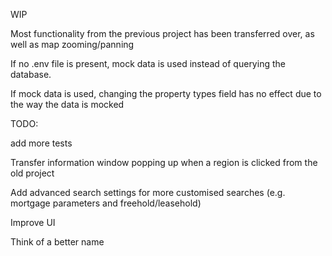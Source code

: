 WIP

Most functionality from the previous project has been transferred over, as well as map zooming/panning

If no .env file is present, mock data is used instead of querying the database.

If mock data is used, changing the property types field has no effect due to the way the data is mocked

TODO:

add more tests

Transfer information window popping up when a region is clicked from the old project

Add advanced search settings for more customised searches (e.g. mortgage parameters and freehold/leasehold)

Improve UI

Think of a better name
